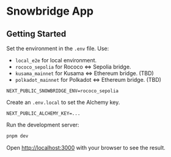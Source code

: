 # Snowbridge App

## Getting Started

Set the environment in the `.env` file. Use:
* `local_e2e` for local environment.
* `rococo_sepolia` for Rococo <=> Sepolia bridge.
* `kusama_mainnet` for Kusama <=> Ethereum bridge. (TBD)
* `polkadot_mainnet` for Polkadot <=> Ethereum bridge. (TBD)

```env
NEXT_PUBLIC_SNOWBRIDGE_ENV=rococo_sepolia
```

Create an `.env.local` to set the Alchemy key.

```env
NEXT_PUBLIC_ALCHEMY_KEY=...
```

Run the development server:

```bash
pnpm dev
```

Open [http://localhost:3000](http://localhost:3000) with your browser to see the result.

